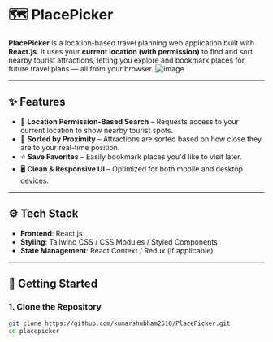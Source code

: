# 🗺️ PlacePicker

**PlacePicker** is a location-based travel planning web application built with **React.js**. It uses your **current location (with permission)** to find and sort nearby tourist attractions, letting you explore and bookmark places for future travel plans — all from your browser.
![image](https://github.com/user-attachments/assets/5b486e36-6ffc-4acb-96c3-dbe9a230b465)





---

## ✨ Features

- 📍 **Location Permission-Based Search** – Requests access to your current location to show nearby tourist spots.
- 📌 **Sorted by Proximity** – Attractions are sorted based on how close they are to your real-time position.
- ⭐ **Save Favorites** – Easily bookmark places you'd like to visit later.
- 🖥️ **Clean & Responsive UI** – Optimized for both mobile and desktop devices.

---

## ⚙️ Tech Stack

- **Frontend**: React.js
- **Styling**: Tailwind CSS / CSS Modules / Styled Components
- **State Management**: React Context / Redux (if applicable)

---

## 🚀 Getting Started

### 1. Clone the Repository

```bash
git clone https://github.com/kumarshubham2510/PlacePicker.git
cd placepicker
